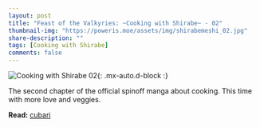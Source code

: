 ```yaml
---
layout: post
title: "Feast of the Valkyries: ~Cooking with Shirabe~ - 02"
thumbnail-img: "https://poweris.moe/assets/img/shirabemeshi_02.jpg"
share-description: ""
tags: [Cooking with Shirabe]
comments: false
---
```


![Cooking with Shirabe 02](https://poweris.moe/assets/img/shirabemeshi_02.jpg){: .mx-auto.d-block :}

The second chapter of the official spinoff manga about cooking. This time with more love and veggies.
<!-- excerpt-end -->

**Read:** [cubari](https://cubari.moe/read/gist/CookingWithShirabe/2/1/) <br>
